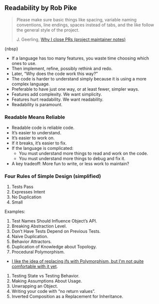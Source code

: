 ## Readability by Rob Pike

> Please make sure basic things like spacing, variable naming conventions,
> line endings, spaces instead of tabs, and the like follow
> the general style of the project.
>
> J. Geerling, [Why I close PRs (project maintainer notes)](http://www.jeffgeerling.com/blog/2016/why-i-close-prs-oss-project-maintainer-notes)

{nbsp}

* If a language has too many features, you waste time choosing which ones to use.
* Then implement, refine, possibly rethink and redo.
* Later, “Why does the code work this way?”
* The code is harder to understand simply because it is using
  a more complex language.
* Preferable to have just one way, or at least fewer, simpler ways.
* Features add complexity. We want simplicity.
* Features hurt readability. We want readability.
* Readability is paramount.

### Readable Means Reliable

* Readable code is reliable code.
* It’s easier to understand.
* It’s easier to work on.
* If it breaks, it’s easier to fix.
* If the language is complicated:
  - You must understand more things to read and work on the code.
  - You must understand more things to debug and fix it.
* A key tradeoff: More fun to write, or less work to maintain?


### Four Rules of Simple Design (simplified)

1. Tests Pass
1. Expresses Intent
1. No Duplication
1. Small

Examples:

1. Test Names Should Influence Object’s API.
1. Breaking Abstraction Level.
1. Don’t Have Tests Depend on Previous Tests.
1. Naive Duplication.
1. Behavior Attractors.
1. Duplication of Knowledge about Topology.
1. Procedural Polymorphism.
  - [I like the idea of replacing ifs with Polymorphism, but I'm not quite comfortable with it yet](https://gist.github.com/jamesarosen/5881146).
1. Testing State vs Testing Behavior.
1. Making Assumptions About Usage.
1. Unwrapping an Object.
1. Writing your code with “no return values”.
1. Inverted Composition as a Replacement for Inheritance.
